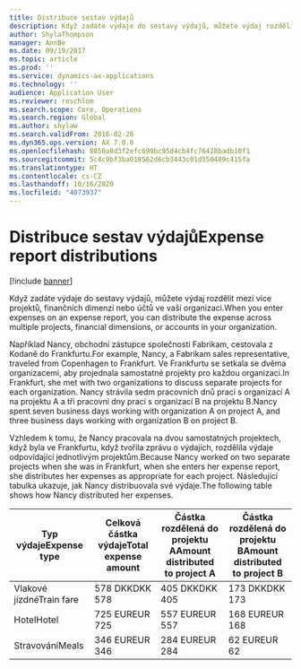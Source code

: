 ```yaml
---
title: Distribuce sestav výdajů
description: Když zadáte výdaje do sestavy výdajů, můžete výdaj rozdělit mezi více projektů, právnických osob nebo účtů ve vaší organizaci.
author: ShylaThompson
manager: AnnBe
ms.date: 09/19/2017
ms.topic: article
ms.prod: ''
ms.service: dynamics-ax-applications
ms.technology: ''
audience: Application User
ms.reviewer: roschlom
ms.search.scope: Core, Operations
ms.search.region: Global
ms.author: shylaw
ms.search.validFrom: 2016-02-28
ms.dyn365.ops.version: AX 7.0.0
ms.openlocfilehash: 8850a8d3f2efc699bc95d4cb4fc76428badb10f1
ms.sourcegitcommit: 5c4c9bf3ba018562d6cb3443c01d550489c415fa
ms.translationtype: HT
ms.contentlocale: cs-CZ
ms.lasthandoff: 10/16/2020
ms.locfileid: "4073937"
---
```

# <a name="expense-report-distributions"></a><span data-ttu-id="a9281-103">Distribuce sestav výdajů</span><span class="sxs-lookup"><span data-stu-id="a9281-103">Expense report distributions</span></span>

[!include [banner](../includes/banner.md)]

<span data-ttu-id="a9281-104">Když zadáte výdaje do sestavy výdajů, můžete výdaj rozdělit mezi více projektů, finančních dimenzí nebo účtů ve vaší organizaci.</span><span class="sxs-lookup"><span data-stu-id="a9281-104">When you enter expenses on an expense report, you can distribute the expense across multiple projects, financial dimensions, or accounts in your organization.</span></span>

<span data-ttu-id="a9281-105">Například Nancy, obchodní zástupce společnosti Fabrikam, cestovala z Kodaně do Frankfurtu.</span><span class="sxs-lookup"><span data-stu-id="a9281-105">For example, Nancy, a Fabrikam sales representative, traveled from Copenhagen to Frankfurt.</span></span> <span data-ttu-id="a9281-106">Ve Frankfurtu se setkala se dvěma organizacemi, aby projednala samostatné projekty pro každou organizaci.</span><span class="sxs-lookup"><span data-stu-id="a9281-106">In Frankfurt, she met with two organizations to discuss separate projects for each organization.</span></span> <span data-ttu-id="a9281-107">Nancy strávila sedm pracovních dnů prací s organizací A na projektu A a tři pracovní dny prací s organizací B na projektu B.</span><span class="sxs-lookup"><span data-stu-id="a9281-107">Nancy spent seven business days working with organization A on project A, and three business days working with organization B on project B.</span></span>

<span data-ttu-id="a9281-108">Vzhledem k tomu, že Nancy pracovala na dvou samostatných projektech, když byla ve Frankfurtu, když tvořila zprávu o výdajích, rozdělila výdaje odpovídající jednotlivým projektům.</span><span class="sxs-lookup"><span data-stu-id="a9281-108">Because Nancy worked on two separate projects when she was in Frankfurt, when she enters her expense report, she distributes her expenses as appropriate for each project.</span></span> <span data-ttu-id="a9281-109">Následující tabulka ukazuje, jak Nancy distribuovala své výdaje.</span><span class="sxs-lookup"><span data-stu-id="a9281-109">The following table shows how Nancy distributed her expenses.</span></span>


| <span data-ttu-id="a9281-110">Typ výdaje</span><span class="sxs-lookup"><span data-stu-id="a9281-110">Expense type</span></span> | <span data-ttu-id="a9281-111">Celková částka výdaje</span><span class="sxs-lookup"><span data-stu-id="a9281-111">Total expense amount</span></span>|<span data-ttu-id="a9281-112">Částka rozdělená do projektu A</span><span class="sxs-lookup"><span data-stu-id="a9281-112">Amount distributed to project A</span></span>| <span data-ttu-id="a9281-113">Částka rozdělená do projektu B</span><span class="sxs-lookup"><span data-stu-id="a9281-113">Amount distributed to project B</span></span> |
|--------------|---------------------|-------------------------------|---------------------------------|
|<span data-ttu-id="a9281-114">Vlakové jízdné</span><span class="sxs-lookup"><span data-stu-id="a9281-114">Train fare</span></span>   |<span data-ttu-id="a9281-115">578 DKK</span><span class="sxs-lookup"><span data-stu-id="a9281-115">DKK 578</span></span>              |<span data-ttu-id="a9281-116">405 DKK</span><span class="sxs-lookup"><span data-stu-id="a9281-116">DKK 405</span></span>                        |<span data-ttu-id="a9281-117">173 DKK</span><span class="sxs-lookup"><span data-stu-id="a9281-117">DKK 173</span></span>                          |
|<span data-ttu-id="a9281-118">Hotel</span><span class="sxs-lookup"><span data-stu-id="a9281-118">Hotel</span></span>         |<span data-ttu-id="a9281-119">725 EUR</span><span class="sxs-lookup"><span data-stu-id="a9281-119">EUR 725</span></span>              |<span data-ttu-id="a9281-120">557 EUR</span><span class="sxs-lookup"><span data-stu-id="a9281-120">EUR 557</span></span>                        |<span data-ttu-id="a9281-121">168 EUR</span><span class="sxs-lookup"><span data-stu-id="a9281-121">EUR 168</span></span>                          |
|<span data-ttu-id="a9281-122">Stravování</span><span class="sxs-lookup"><span data-stu-id="a9281-122">Meals</span></span>         |<span data-ttu-id="a9281-123">346 EUR</span><span class="sxs-lookup"><span data-stu-id="a9281-123">EUR 346</span></span>              |<span data-ttu-id="a9281-124">284 EUR</span><span class="sxs-lookup"><span data-stu-id="a9281-124">EUR 284</span></span>                        |<span data-ttu-id="a9281-125">62 EUR</span><span class="sxs-lookup"><span data-stu-id="a9281-125">EUR 62</span></span>                           |

